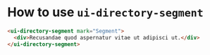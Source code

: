 # How to use `ui-directory-segment`

```html
<ui-directory-segment mark="Segment">
  <div>Recusandae quod aspernatur vitae ut adipisci ut.</div>
</ui-directory-segment>
```
